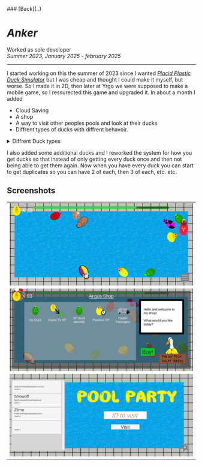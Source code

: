 <head>
  <title>Anker</title>
</head>
### [Back](..)

# *Anker*

Worked as sole developer    
*Summer 2023, January 2025 - february 2025*

---

I started working on this the summer of 2023 since I wanted *[Placid Plastic Duck Simulator](https://store.steampowered.com/app/1999360/Placid_Plastic_Duck_Simulator)* but I was cheap and thought I could make it myself, but worse. So I made it in 2D, then later at Yrgo we were supposed to make a mobile game, so I ressurected this game and upgraded it. In about a month I added
- Cloud Saving
- A shop
- A way to visit other peoples pools and look at their ducks  
- Diffrent types of ducks with diffrent behavoir.

<details>
<summary>Diffrent Duck types</summary>

  This is the BlackHole duck which starts spinning faster and faster until it starts sucking in other ducks until something slows it down.
  <details>
  <summary>Black Hole Duck</summary>
  <pre>
  <code>
  public class BlackHole : MonoBehaviour
  {
      Rigidbody2D rb2d;
      PointEffector2D pEffector;
      CircleCollider2D pEffectorTrigger;
      ParticleSystem particleSys;
      [SerializeField] float spinTrorque = 5;
      [SerializeField] int minSuckSpeed = 360;
      [SerializeField] float suckRepeatTime = 30;

      void Start()
      {
          rb2d = GetComponent<Rigidbody2D>();
          pEffector = GetComponent<PointEffector2D>();
          pEffectorTrigger = GetComponent<CircleCollider2D>();
          particleSys = GetComponent<ParticleSystem>();
  
          InvokeRepeating(nameof(StartSuck), 0, suckRepeatTime);
      }
  
      void StartSuck()
      {
          StartCoroutine(nameof(Suck));
      }
  
      IEnumerator Suck()
      {
          while (rb2d.angularVelocity < minSuckSpeed)
          {
              rb2d.AddTorque(spinTrorque, ForceMode2D.Force);
              yield return new WaitForSeconds(0.1f);
          }
          SuckParticlesEnabled(true);
          yield return new WaitForSeconds(1f);
          while (rb2d.angularVelocity > minSuckSpeed / 3)
          {
              yield return new WaitForSeconds(0.1f);
          }
          SuckParticlesEnabled(false);
      }
  
      void SuckParticlesEnabled(bool value)
      {
          pEffector.enabled = value;
          pEffectorTrigger.enabled = value;
          if (value)
          {
              particleSys.Play();
          }
          else
          {
              particleSys.Stop();
          }
      }
  }
  </code>
  </pre>
  </details>
  
  This is the rocket duck that propells itself forward until it has reached <code>rocketSpeed</code> then stops for a little bit before starting up again.
  <details>
  <summary>Rocket Duck</summary>
  <pre>
  <code>
public class RocketDuck : MonoBehaviour
{
    [SerializeField] float rocketSpeed = 1.5f;
    [SerializeField] float rocketPower = 0.5f;
    [SerializeField] float rocketCooldown = 1f;
    float speed;
    Animator anim;
    Rigidbody2D rb;
    ParticleSystem pSystem;
    float timer;
    AudioSource audioSource;
    bool rocketing = false;

    void Start()
    {
        rb = GetComponent<Rigidbody2D>();
        anim = GetComponent<Animator>();
        pSystem = GetComponent<ParticleSystem>();
        audioSource = GetComponent<AudioSource>();
        timer = rocketCooldown;
    }

    void FixedUpdate()
    {
        timer = timer + Time.fixedDeltaTime;

        speed = rb.velocity.magnitude;
        if (timer > rocketCooldown)
        {
            if (speed < rocketSpeed)
            {
                rb.AddForce(transform.up * rocketPower);
                audioSource.pitch = Random.Range(0.9f, 1.1f);
                RocketStart();
            }
            else
            {
                timer = 0f;
                RocketStop();
            }
        }
    }

    void RocketStart()
    {
        if (rocketing) { return; }
        rocketing = true;
        anim.Play("RocketDuckRocketing");
        pSystem.Play();
        audioSource.Play();
    }

    void RocketStop()
    {
        if (!rocketing) { return; }
        rocketing = false;
        anim.Play("RocketDuckIdle");
        pSystem.Stop();
        audioSource.Stop();
    }
}

  </code>
  </pre>
  </details>
</details>


I also added some additional ducks and I reworked the system for how you get ducks so that instead of only getting every duck once and then not being able to get them again. Now when you have every duck you can start to get duplicates so you can have 2 of each, then 3 of each, etc. etc.

## Screenshots

<table>
  <tr>
    <td><img src="Images\Pool.png" /></td>
  </tr>
  <tr>
    <td><img src="Images\Shop.png" /></td>
  </tr>
  <tr>
    <td><img src="Images\VisitOthers.png" /></td>
  </tr>
</table>
